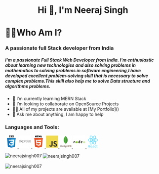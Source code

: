 <h1 align="center">Hi 👋, I'm Neeraj Singh</h1>
<h1>🙋‍♂️Who Am I?</h1>
<h3>A passionate full Stack developer from India</h3>
<h5>I'm a passionate Full Stack Web Developer from India.
I'm enthusiastic about learning new technologies and also solving problems in mathematics to solving problems in software engineering,I have developed excellent problem-solving skill that is necessary to solve complex problems.This skill also help me to solve Data structure and algorithms problems.</h5>
<ul>
  <li>🌱 I’m currently learning MERN Stack</li>
  <li>👯 I’m looking to collaborate on OpenSource Projects</li>
  <li>👨‍💻 All of my projects are available at [My Portfolio]()</li>
  <li>💬 Ask me about anything, I am happy to help</li>
</ul>


<h3 align="left">Languages and Tools:</h3>
<p align="left"> <a href="https://www.w3schools.com/css/" target="_blank" rel="noreferrer"> <img src="https://raw.githubusercontent.com/devicons/devicon/master/icons/css3/css3-original-wordmark.svg" alt="css3" width="40" height="40"/> </a> <a href="https://expressjs.com" target="_blank" rel="noreferrer"> <img src="https://raw.githubusercontent.com/devicons/devicon/master/icons/express/express-original-wordmark.svg" alt="express" width="40" height="40"/> </a> <a href="https://www.w3.org/html/" target="_blank" rel="noreferrer"> <img src="https://raw.githubusercontent.com/devicons/devicon/master/icons/html5/html5-original-wordmark.svg" alt="html5" width="40" height="40"/> </a> <a href="https://developer.mozilla.org/en-US/docs/Web/JavaScript" target="_blank" rel="noreferrer"> <img src="https://raw.githubusercontent.com/devicons/devicon/master/icons/javascript/javascript-original.svg" alt="javascript" width="40" height="40"/> </a> <a href="https://www.mongodb.com/" target="_blank" rel="noreferrer"> <img src="https://raw.githubusercontent.com/devicons/devicon/master/icons/mongodb/mongodb-original-wordmark.svg" alt="mongodb" width="40" height="40"/> </a> <a href="https://nodejs.org" target="_blank" rel="noreferrer"> <img src="https://raw.githubusercontent.com/devicons/devicon/master/icons/nodejs/nodejs-original-wordmark.svg" alt="nodejs" width="40" height="40"/> </a> <a href="https://reactjs.org/" target="_blank" rel="noreferrer"> <img src="https://raw.githubusercontent.com/devicons/devicon/master/icons/react/react-original-wordmark.svg" alt="react" width="40" height="40"/> </a> </p>

<p><img align="left" src="https://github-readme-stats.vercel.app/api/top-langs?username=neerajsingh007&show_icons=true&locale=en&layout=compact" alt="neerajsingh007" /></p>

<p>&nbsp;<img align="center" src="https://github-readme-stats.vercel.app/api?username=neerajsingh007&show_icons=true&locale=en" alt="neerajsingh007" /></p>

<p><img align="center" src="https://github-readme-streak-stats.herokuapp.com/?user=neerajsingh007&" alt="neerajsingh007" /></p>
